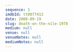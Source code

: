 ```yaml
---
sequence: 1
imdbId: tt0077413
date: 2008-09-19
slug: death-on-the-nile-1978
medium: null
venue: null
venueNotes: null
mediumNotes: null
---
```


